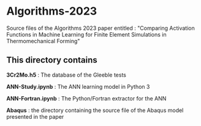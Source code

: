 # Algorithms-2023
Source files of the Algorithms 2023 paper entitled : "Comparing Activation Functions in Machine Learning for Finite Element Simulations in Thermomechanical Forming"

## This directory contains

**3Cr2Mo.h5** : The database of the Gleeble tests

**ANN-Study.ipynb** : The ANN learning model in Python 3

**ANN-Fortran.ipynb** : The Python/Fortran extractor for the ANN

**Abaqus** : the directory containing the source file of the Abaqus model presented in the paper

